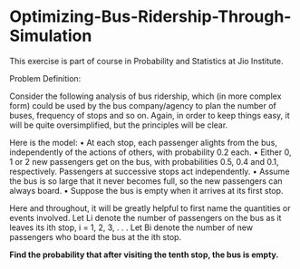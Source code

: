 # Optimizing-Bus-Ridership-Through-Simulation
This exercise is part of course in Probability and Statistics at Jio Institute.


Problem Definition: 

Consider the following analysis of bus ridership, which (in more complex form) could be used by the bus company/agency to plan the number of buses, frequency of stops and so on.
Again, in order to keep things easy, it will be quite oversimplified, but the principles will be clear.

Here is the model:
• At each stop, each passenger alights from the bus, independently of the actions of others, with probability 0.2 each.
• Either 0, 1 or 2 new passengers get on the bus, with probabilities 0.5, 0.4 and 0.1, respectively. Passengers at successive stops act independently.
• Assume the bus is so large that it never becomes full, so the new passengers can always board.
• Suppose the bus is empty when it arrives at its first stop.

Here and throughout, it will be greatly helpful to first name the quantities or events involved.
Let Li denote the number of passengers on the bus as it leaves its ith stop, i = 1, 2, 3, . . . Let Bi denote the number of new passengers who board the bus at the ith stop.

**Find the probability that after visiting the tenth stop, the bus is empty.**





